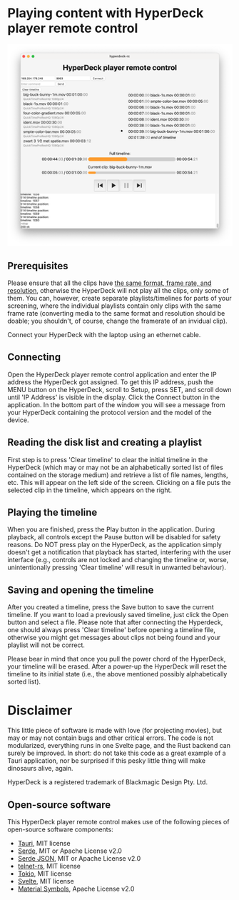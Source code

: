 # Playing content with HyperDeck player remote control

![screenshot](/screenshot.png?raw=true)

## Prerequisites

Please ensure that all the clips have [the same format, frame rate, 
and resolution](https://forum.blackmagicdesign.com/viewtopic.php?p=670924#p670924), 
otherwise the HyperDeck will not play all the clips, only some of them.
You can, however, create separate playlists/timelines for parts of your 
screening, where the individual playlists contain only clips with the 
same frame rate (converting media to the same format and resolution 
should be doable; you shouldn't, of course, change the framerate of 
an invidual clip).

Connect your HyperDeck with the laptop using an ethernet cable.

## Connecting

Open the HyperDeck player remote control application and enter the 
IP address the HyperDeck got assigned. To get this IP address, push 
the MENU button on the HyperDeck, scroll to Setup, press SET, 
and scroll down until 'IP Address' is visible in the display. Click 
the Connect button in the application. In the bottom part of the 
window you will see a message from your HyperDeck containing the 
protocol version and the model of the device.

## Reading the disk list and creating a playlist

First step is to press 'Clear timeline' to clear the initial timeline 
in the HyperDeck (which may or may not be an alphabetically sorted 
list of files contained on the storage medium) and retrieve a list of 
file names, lengths, etc. This will appear on the left side of the 
screen. Clicking on a file puts the selected clip in the timeline, 
which appears on the right.

## Playing the timeline

When you are finished, press the Play button in the application. 
During playback, all controls except the Pause button will be 
disabled for safety reasons. Do NOT press play on the HyperDeck, as 
the application simply doesn't get a notification that playback has 
started, interfering with the user interface (e.g., controls are not 
locked and changing the timeline or, worse, unintentionally pressing 
'Clear timeline' will result in unwanted behaviour).

## Saving and opening the timeline

After you created a timeline, press the Save button to save the 
current timeline. If you want to load a previously saved timeline, 
just click the Open button and select a file. Please note that after 
connecting the Hyperdeck, one should always press 'Clear timeline' 
before opening a timeline file, otherwise you might get messages 
about clips not being found and your playlist will not be correct.

Please bear in mind that once you pull the power chord of the 
HyperDeck, your timeline will be erased. After a power-up the 
HyperDeck will reset the timeline to its initial state 
(i.e., the above mentioned possibly alphabetically sorted list).

# Disclaimer

This little piece of software is made with love (for projecting 
movies), but may or may not contain bugs and other critical errors. 
The code is not modularized, everything runs in one Svelte page, and 
the Rust backend can surely be improved. In short: do not take this 
code as a great example of a Tauri application, nor be surprised if 
this pesky little thing will make dinosaurs alive, again.

HyperDeck is a registered trademark of Blackmagic Design Pty. Ltd.

## Open-source software

This HyperDeck player remote control makes use of the following 
pieces of open-source software components:

- [Tauri](https://tauri.app), MIT license
- [Serde](https://crates.io/crates/serde), MIT or Apache License v2.0
- [Serde JSON](https://crates.io/crates/serde_json), MIT or Apache License v2.0
- [telnet-rs](https://crates.io/crates/telnet), MIT license
- [Tokio](https://crates.io/crates/tokio), MIT license
- [Svelte](https://svelte.dev), MIT license
- [Material Symbols](https://fonts.google.com/icons), Apache License v2.0
